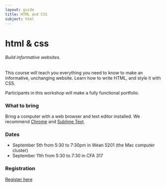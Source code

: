 ```yaml
---
layout: guide
title: HTML and CSS
subject: html
---
```


# html & css

###### Build informative websites.

This course will teach you everything you need to know to make an informative, unchanging website. Learn how to write HTML, and style it with CSS.

Participants in this workshop will make a fully functional portfolio.


### What to bring
Bring a computer with a web browser and text editor installed. We recommend [Chrome](https://www.google.com/chrome/browser/) and [Sublime Text](http://www.sublimetext.com/).

### Dates
- September 5th from 5:30 to 7:30pm in Wean 5201 (the Mac computer cluster)
- September 11th from 5:30 to 7:30 in CFA 317

### Registration
[Register here](https://docs.google.com/forms/d/1uuDuLjw7tiJVhwGSLuCla-rRwrCyIZorBuQsjKvvZXQ/viewform)
